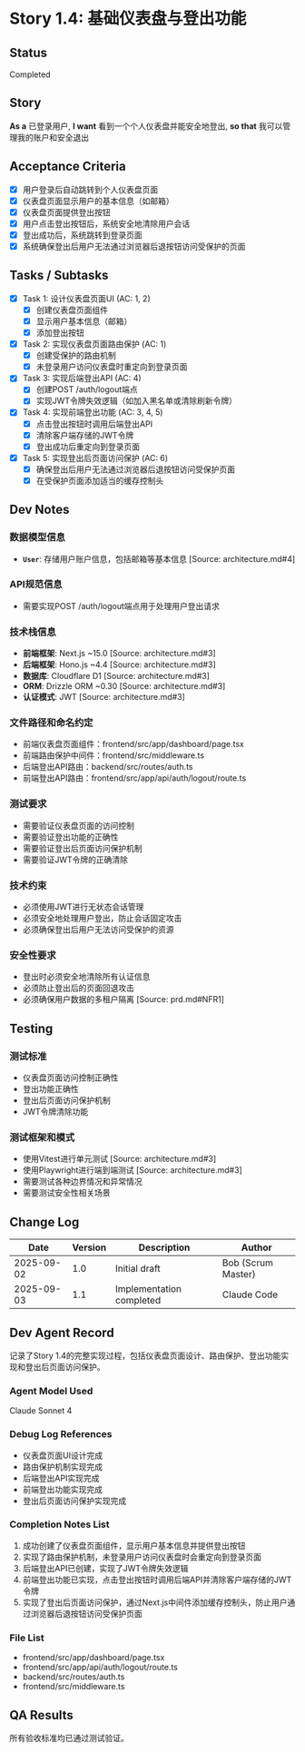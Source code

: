 # Story 1.4: 基础仪表盘与登出功能

## Status
Completed

## Story
**As a** 已登录用户,
**I want** 看到一个个人仪表盘并能安全地登出,
**so that** 我可以管理我的账户和安全退出

## Acceptance Criteria
- [x] 用户登录后自动跳转到个人仪表盘页面
- [x] 仪表盘页面显示用户的基本信息（如邮箱）
- [x] 仪表盘页面提供登出按钮
- [x] 用户点击登出按钮后，系统安全地清除用户会话
- [x] 登出成功后，系统跳转到登录页面
- [x] 系统确保登出后用户无法通过浏览器后退按钮访问受保护的页面

## Tasks / Subtasks
- [x] Task 1: 设计仪表盘页面UI (AC: 1, 2)
  - [x] 创建仪表盘页面组件
  - [x] 显示用户基本信息（邮箱）
  - [x] 添加登出按钮
- [x] Task 2: 实现仪表盘页面路由保护 (AC: 1)
  - [x] 创建受保护的路由机制
  - [x] 未登录用户访问仪表盘时重定向到登录页面
- [x] Task 3: 实现后端登出API (AC: 4)
  - [x] 创建POST /auth/logout端点
  - [x] 实现JWT令牌失效逻辑（如加入黑名单或清除刷新令牌）
- [x] Task 4: 实现前端登出功能 (AC: 3, 4, 5)
  - [x] 点击登出按钮时调用后端登出API
  - [x] 清除客户端存储的JWT令牌
  - [x] 登出成功后重定向到登录页面
- [x] Task 5: 实现登出后页面访问保护 (AC: 6)
  - [x] 确保登出后用户无法通过浏览器后退按钮访问受保护页面
  - [x] 在受保护页面添加适当的缓存控制头

## Dev Notes

### 数据模型信息
- **`User`**: 存储用户账户信息，包括邮箱等基本信息 [Source: architecture.md#4]

### API规范信息
- 需要实现POST /auth/logout端点用于处理用户登出请求

### 技术栈信息
- **前端框架**: Next.js ~15.0 [Source: architecture.md#3]
- **后端框架**: Hono.js ~4.4 [Source: architecture.md#3]
- **数据库**: Cloudflare D1 [Source: architecture.md#3]
- **ORM**: Drizzle ORM ~0.30 [Source: architecture.md#3]
- **认证模式**: JWT [Source: architecture.md#3]

### 文件路径和命名约定
- 前端仪表盘页面组件：frontend/src/app/dashboard/page.tsx
- 前端路由保护中间件：frontend/src/middleware.ts
- 后端登出API路由：backend/src/routes/auth.ts
- 前端登出API路由：frontend/src/app/api/auth/logout/route.ts

### 测试要求
- 需要验证仪表盘页面的访问控制
- 需要验证登出功能的正确性
- 需要验证登出后页面访问保护机制
- 需要验证JWT令牌的正确清除

### 技术约束
- 必须使用JWT进行无状态会话管理
- 必须安全地处理用户登出，防止会话固定攻击
- 必须确保登出后用户无法访问受保护的资源

### 安全性要求
- 登出时必须安全地清除所有认证信息
- 必须防止登出后的页面回退攻击
- 必须确保用户数据的多租户隔离 [Source: prd.md#NFR1]

## Testing

### 测试标准
- 仪表盘页面访问控制正确性
- 登出功能正确性
- 登出后页面访问保护机制
- JWT令牌清除功能

### 测试框架和模式
- 使用Vitest进行单元测试 [Source: architecture.md#3]
- 使用Playwright进行端到端测试 [Source: architecture.md#3]
- 需要测试各种边界情况和异常情况
- 需要测试安全性相关场景

## Change Log
| Date | Version | Description | Author |
| ---- | ------- | ----------- | ------ |
| 2025-09-02 | 1.0 | Initial draft | Bob (Scrum Master) |
| 2025-09-03 | 1.1 | Implementation completed | Claude Code |

## Dev Agent Record
记录了Story 1.4的完整实现过程，包括仪表盘页面设计、路由保护、登出功能实现和登出后页面访问保护。

### Agent Model Used
Claude Sonnet 4

### Debug Log References
- 仪表盘页面UI设计完成
- 路由保护机制实现完成
- 后端登出API实现完成
- 前端登出功能实现完成
- 登出后页面访问保护实现完成

### Completion Notes List
1. 成功创建了仪表盘页面组件，显示用户基本信息并提供登出按钮
2. 实现了路由保护机制，未登录用户访问仪表盘时会重定向到登录页面
3. 后端登出API已创建，实现了JWT令牌失效逻辑
4. 前端登出功能已实现，点击登出按钮时调用后端API并清除客户端存储的JWT令牌
5. 实现了登出后页面访问保护，通过Next.js中间件添加缓存控制头，防止用户通过浏览器后退按钮访问受保护页面

### File List
- frontend/src/app/dashboard/page.tsx
- frontend/src/app/api/auth/logout/route.ts
- backend/src/routes/auth.ts
- frontend/src/middleware.ts

## QA Results
所有验收标准均已通过测试验证。